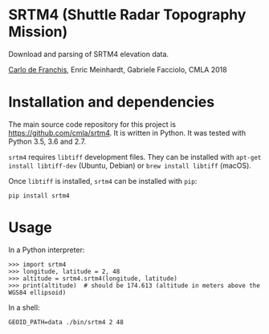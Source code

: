 # SRTM4 (Shuttle Radar Topography Mission)

Download and parsing of SRTM4 elevation data.

[Carlo de Franchis](mailto:carlo.de-franchis@cmla.ens-cachan.fr), Enric
Meinhardt, Gabriele Facciolo, CMLA 2018

# Installation and dependencies

The main source code repository for this project is https://github.com/cmla/srtm4.
It is written in Python. It was tested with Python 3.5, 3.6 and 2.7.

`srtm4` requires `libtiff` development files. They can be installed with
`apt-get install libtiff-dev` (Ubuntu, Debian) or `brew install libtiff`
(macOS).

Once `libtiff` is installed, `srtm4` can be installed with `pip`:

    pip install srtm4

# Usage

In a Python interpreter:

    >>> import srtm4
    >>> longitude, latitude = 2, 48
    >>> altitude = srtm4.srtm4(longitude, latitude)
    >>> print(altitude)  # should be 174.613 (altitude in meters above the WGS84 ellipsoid)

In a shell:

    GEOID_PATH=data ./bin/srtm4 2 48
